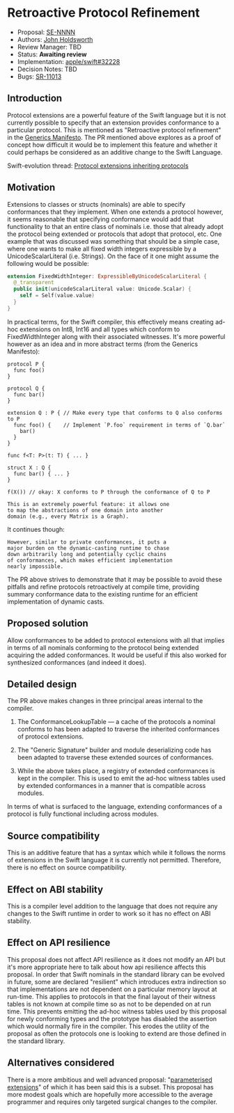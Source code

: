 # Retroactive Protocol Refinement

* Proposal: [SE-NNNN](0000-retroactive-protocol-refinement.md)
* Authors: [John Holdsworth](https://github.com/johnno1962)
* Review Manager: TBD
* Status: **Awaiting review**
* Implementation: [apple/swift#32228](https://github.com/apple/swift/pull/32228)
* Decision Notes: TBD
* Bugs: [SR-11013](https://bugs.swift.org/browse/SR-11013)

## Introduction

Protocol extensions are a powerful feature of the Swift language but it is not currently possible to specify that an extension provides conformance to a particular protocol. This is mentioned as "Retroactive protocol refinement" in the [Generics Manifesto](https://github.com/apple/swift/blob/master/docs/GenericsManifesto.md#retroactive-protocol-refinement). The PR mentioned above explores as a proof of concept how difficult it would be to implement this feature and whether it could perhaps be considered as an additive change to the Swift Language.

Swift-evolution thread: [Protocol extensions inheriting protocols](https://forums.swift.org/t/protocol-extensions-inheriting-protocols/25491/8)

## Motivation

Extensions to classes or structs (nominals) are able to specify conformances that they implement. When one extends a protocol however, it seems reasonable that specifying conformance would add that functionality to that an entire class of nominals i.e. those that already adopt the protocol being extended or protocols that adopt that protocol, etc. One example that was discussed was something that should be a simple case, where one wants to make all fixed width integers expressible by a UnicodeScalarLiteral (i.e. Strings). On the face of it one might assume the following would be possible:

```Swift
extension FixedWidthInteger: ExpressibleByUnicodeScalarLiteral {
  @_transparent
  public init(unicodeScalarLiteral value: Unicode.Scalar) {
    self = Self(value.value)
  }
}
```
In practical terms, for the Swift compiler, this effectively means creating ad-hoc extensions on Int8, Int16 and all types which conform to FixedWidthInteger along with their associated witnesses. It's more powerful however as an idea and in more abstract terms (from the Generics Manifesto):

```
protocol P {
  func foo()
}

protocol Q {
  func bar()
}

extension Q : P { // Make every type that conforms to Q also conforms to P
  func foo() {    // Implement `P.foo` requirement in terms of `Q.bar`
    bar()
  }
}

func f<T: P>(t: T) { ... }

struct X : Q {
  func bar() { ... }
}

f(X()) // okay: X conforms to P through the conformance of Q to P
```
```
This is an extremely powerful feature: it allows one
to map the abstractions of one domain into another
domain (e.g., every Matrix is a Graph).
```
It continues though:

```
However, similar to private conformances, it puts a
major burden on the dynamic-casting runtime to chase
down arbitrarily long and potentially cyclic chains
of conformances, which makes efficient implementation
nearly impossible.
```
The PR above strives to demonstrate that it may be possible to avoid these pitfalls and refine protocols retroactively at compile time, providing summary conformance data to the existing runtime for an efficient implementation of dynamic casts.

## Proposed solution

Allow conformances to be added to protocol extensions with all that implies in terms of all nominals conforming to the protocol being extended acquiring the added conformances. It would be useful if this also worked for synthesized conformances (and indeed it does).

## Detailed design

The PR above makes changes in three principal areas internal to the compiler.

1)  The ConformanceLookupTable — a cache of the protocols a nominal conforms to has been adapted to traverse the inherited conformances of protocol extensions.

2) The "Generic Signature" builder and module deserializing code has been adapted to traverse these extended sources of conformances.

3) While the above takes place, a registry of extended conformances is kept in the compiler. This is used to emit the ad-hoc witness tables used by extended conformances in a manner that is compatible across modules.

In terms of what is surfaced to the language, extending conformances of a protocol is fully functional including across modules.

## Source compatibility

This is an additive feature that has a syntax which while it follows the norms of extensions in the Swift language it is currently not permitted. Therefore, there is no effect on source compatibility.

## Effect on ABI stability

This is a compiler level addition to the language that does not require any changes to the Swift runtime in order to work so it has no effect on ABI stability.

## Effect on API resilience

This proposal does not affect API resilience as it does not modify an API 
but it's more appropriate here to talk about how api resilience affects
this proposal. In order that Swift nominals in the standard library can be
evolved in future, some are declared "resilient" which introduces extra
indirection so that implementations are not dependent on a particular
memory layout at run-time. This applies to protocols in that the final
layout of their witness tables is not known at compile time so as not to be
depended on at run time. This prevents emitting the ad-hoc witness tables
used by this proposal for newly conforming types and the prototype has
disabled the assertion which would normally fire in the compiler. This
erodes the utility of the proposal as often the protocols one is looking
to extend are those defined in the standard library.

## Alternatives considered

There is a more ambitious and well advanced proposal: "[parameterised extensions](https://github.com/apple/swift/pull/25263)" of which it has been said this is a subset. This proposal has more modest goals which are hopefully more accessible to the average programmer and requires only targeted surgical changes to the compiler.
